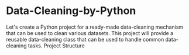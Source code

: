 # Data-Cleaning-by-Python
Let's create a Python project for a ready-made data-cleaning mechanism that can be used to clean various datasets. This project will provide a reusable data-cleaning class that can be used to handle common data-cleaning tasks.  Project Structure
